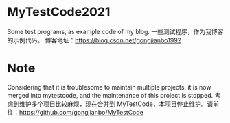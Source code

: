 # MyTestCode2021
Some test programs, as example code of my blog. 一些测试程序，作为我博客的示例代码。 博客地址：https://blog.csdn.net/gongjianbo1992

# Note
Considering that it is troublesome to maintain multiple projects, it is now merged into mytestcode, and the maintenance of this project is stopped. 考虑到维护多个项目比较麻烦，现在合并到 MyTestCode，本项目停止维护。请前往：https://github.com/gongjianbo/MyTestCode
